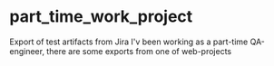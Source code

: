 # part_time_work_project
Export of test artifacts from Jira
I'v been working as a part-time QA-engineer, there are some exports from one of web-projects
